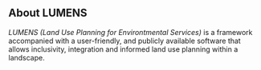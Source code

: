 ## About LUMENS

*LUMENS (Land Use Planning for Environtmental Services)* is a framework accompanied with a user-friendly, and publicly available software that allows inclusivity, integration and informed land use planning within a landscape.
